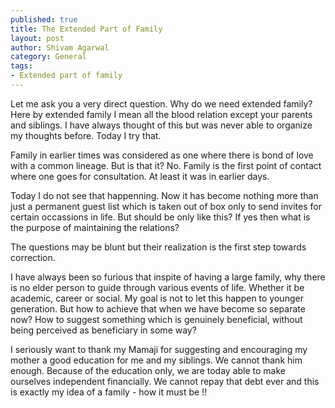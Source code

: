 ```yaml
--- 
published: true
title: The Extended Part of Family
layout: post
author: Shivam Agarwal
category: General
tags: 
- Extended part of family
---
```


Let me ask you a very direct question. Why do we need extended family? Here by extended family I mean all the blood relation except your parents and siblings. I have always thought of this but was never able to organize my thoughts before. Today I try that.


<!-- more -->

Family in earlier times was considered as one where there is bond of love with a common lineage. But is that it? No. Family is the first point of contact where one goes for consultation. At least it was in earlier days. 

Today I do not see that happenning. Now it has become nothing more than just a permanent guest list which is taken out of box only to send invites for certain occassions in life. But should be only like this? If yes then what is the purpose of maintaining the relations?

The questions may be blunt but their realization is the first step towards correction. 

I have always been so furious that inspite of having a large family, why there is no elder person to guide through various events of life. Whether it be academic, career or social. My goal is not to let this happen to younger generation. But how to achieve that when we have become so separate now? How to suggest something which is genuinely beneficial, without being perceived as beneficiary in some way? 

I seriously want to thank my Mamaji for suggesting and encouraging my mother a good education for me and my siblings. We cannot thank him enough. Because of the education only, we are today able to make ourselves independent financially. We cannot repay that debt ever and this is exactly my idea of a family - how it must be !!